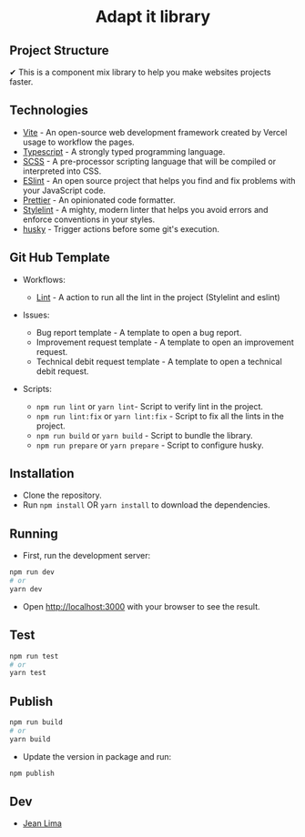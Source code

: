 
<h1 align="center">Adapt it library</h1>
  
## Project Structure
✔ This is a component mix library to help you make websites projects faster.

## Technologies
- [Vite](https://vitejs.dev/) - An open-source web development framework created by Vercel usage to workflow the pages.
- [Typescript](https://www.npmjs.com/package/typescript) - A strongly typed programming language.
- [SCSS](https://www.npmjs.com/package/scss) - A pre-processor scripting language that will be compiled or interpreted into CSS.
- [ESlint](https://www.npmjs.com/package/eslint) - An open source project that helps you find and fix problems with your JavaScript code.
- [Prettier](https://prettier.io/) - An opinionated code formatter.
- [Stylelint](https://www.npmjs.com/package/stylelint) - A mighty, modern linter that helps you avoid errors and enforce conventions in your styles.
- [husky](https://typicode.github.io/husky/#/) - Trigger actions before some git's execution.

## Git Hub Template
- Workflows:
    - [Lint](https://github.com/marketplace/actions/lint-action) -  A action to run all the lint in the project (Stylelint and eslint)

- Issues:
    - Bug report template - A template to open a bug report.
    - Improvement request template - A template to open an improvement request.
    - Technical debit request template - A template to open a technical debit request.
    
- Scripts:
    - `npm run lint` or `yarn lint`- Script to verify lint in the project.
    - `npm run lint:fix` or `yarn lint:fix` - Script to fix all the lints in the project.
    - `npm run build` or `yarn build` - Script to bundle the library.
    - `npm run prepare` or `yarn prepare` - Script to configure husky.

## Installation
- Clone the repository.
- Run `npm install` OR `yarn install` to download the dependencies.

## Running
- First, run the development server:
```bash
npm run dev
# or
yarn dev
```
- Open [http://localhost:3000](http://localhost:3000) with your browser to see the result.

## Test
```bash
npm run test
# or
yarn test
```

## Publish
```bash
npm run build
# or
yarn build
```
- Update the version in package and run:
```bash
npm publish
```

## Dev
- [Jean Lima](http://jean.dev.com.br/)
